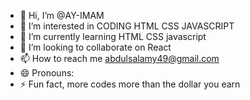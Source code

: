 - 👋 Hi, I’m @AY-IMAM
- 👀 I’m interested in CODING HTML CSS JAVASCRIPT
- 🌱 I’m currently learning HTML CSS javascript 
- 💞️ I’m looking to collaborate on React
- 📫 How to reach me abdulsalamy49@gmail.com
- 😄 Pronouns: 
- ⚡ Fun fact, more codes more than the dollar you earn

<!---
AY-IMAM/AY-IMAM is a ✨ special ✨ repository because its `README.md` (this file) appears on your GitHub profile.
You can click the Preview link to take a look at your changes.
--->
